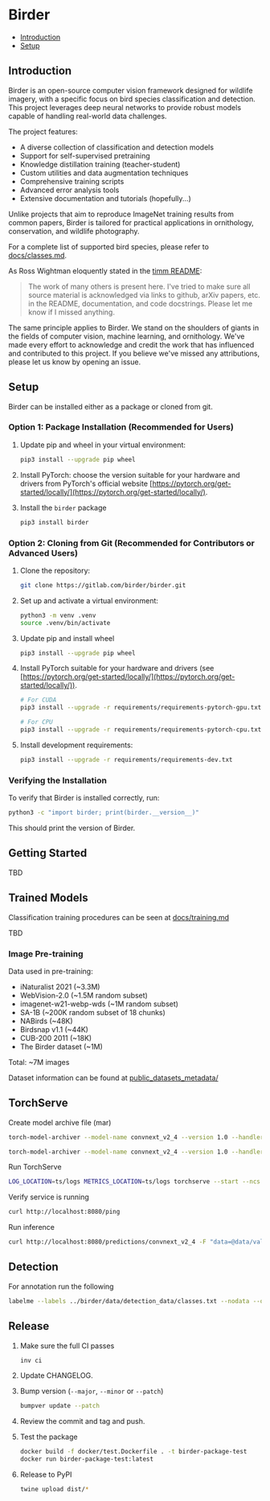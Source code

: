 # Birder

* [Introduction](#introduction)
* [Setup](#setup)

## Introduction

Birder is an open-source computer vision framework designed for wildlife imagery, with a specific focus on bird species classification and detection. This project leverages deep neural networks to provide robust models capable of handling real-world data challenges.

The project features:

* A diverse collection of classification and detection models
* Support for self-supervised pretraining
* Knowledge distillation training (teacher-student)
* Custom utilities and data augmentation techniques
* Comprehensive training scripts
* Advanced error analysis tools
* Extensive documentation and tutorials (hopefully...)

Unlike projects that aim to reproduce ImageNet training results from common papers, Birder is tailored for practical applications in ornithology, conservation, and wildlife photography.

For a complete list of supported bird species, please refer to [docs/classes.md](docs/classes.md).

As Ross Wightman eloquently stated in the [timm README](https://github.com/huggingface/pytorch-image-models#introduction):

> The work of many others is present here. I've tried to make sure all source material is acknowledged via links to github, arXiv papers, etc. in the README, documentation, and code docstrings. Please let me know if I missed anything.

The same principle applies to Birder. We stand on the shoulders of giants in the fields of computer vision, machine learning, and ornithology. We've made every effort to acknowledge and credit the work that has influenced and contributed to this project. If you believe we've missed any attributions, please let us know by opening an issue.

## Setup

Birder can be installed either as a package or cloned from git.

### Option 1: Package Installation (Recommended for Users)

1. Update pip and wheel in your virtual environment:

    ```sh
    pip3 install --upgrade pip wheel
    ```

1. Install PyTorch: choose the version suitable for your hardware and drivers from PyTorch's official website [https://pytorch.org/get-started/locally/](https://pytorch.org/get-started/locally/).

1. Install the `birder` package

    ```sh
    pip3 install birder
    ```

### Option 2: Cloning from Git (Recommended for Contributors or Advanced Users)

1. Clone the repository:

    ```sh
    git clone https://gitlab.com/birder/birder.git
    ```

1. Set up and activate a virtual environment:

    ```sh
    python3 -m venv .venv
    source .venv/bin/activate
    ```

1. Update pip and install wheel

    ```sh
    pip3 install --upgrade pip wheel
    ```

1. Install PyTorch suitable for your hardware and drivers (see [https://pytorch.org/get-started/locally/](https://pytorch.org/get-started/locally/)).

    ```sh
    # For CUDA
    pip3 install --upgrade -r requirements/requirements-pytorch-gpu.txt

    # For CPU
    pip3 install --upgrade -r requirements/requirements-pytorch-cpu.txt
    ```

1. Install development requirements:

    ```sh
    pip3 install --upgrade -r requirements/requirements-dev.txt
    ```

### Verifying the Installation

To verify that Birder is installed correctly, run:

```sh
python3 -c "import birder; print(birder.__version__)"
```

This should print the version of Birder.

## Getting Started

TBD

## Trained Models

Classification training procedures can be seen at [docs/training.md](docs/training.md)

TBD

### Image Pre-training

Data used in pre-training:

* iNaturalist 2021 (~3.3M)
* WebVision-2.0 (~1.5M random subset)
* imagenet-w21-webp-wds (~1M random subset)
* SA-1B (~200K random subset of 18 chunks)
* NABirds (~48K)
* Birdsnap v1.1 (~44K)
* CUB-200 2011 (~18K)
* The Birder dataset (~1M)

Total: ~7M images

Dataset information can be found at [public_datasets_metadata/](public_datasets_metadata/)

## TorchServe

Create model archive file (mar)

```sh
torch-model-archiver --model-name convnext_v2_4 --version 1.0 --handler birder/service/classification.py --serialized-file models/convnext_v2_4_0.pts --export-path ts
```

```sh
torch-model-archiver --model-name convnext_v2_4 --version 1.0 --handler birder/service/classification.py --serialized-file models/convnext_v2_4_0.pt2 --export-path ts --config-file ts/example_config.yaml
```

Run TorchServe

```sh
LOG_LOCATION=ts/logs METRICS_LOCATION=ts/logs torchserve --start --ncs --foreground --ts-config ts/config.properties --model-store ts/ --models convnext_v2_4.mar
```

Verify service is running

```sh
curl http://localhost:8080/ping
```

Run inference

```sh
curl http://localhost:8080/predictions/convnext_v2_4 -F "data=@data/validation/African crake/000001.jpeg"
```

## Detection

For annotation run the following

```sh
labelme --labels ../birder/data/detection_data/classes.txt --nodata --output ../birder/data/detection_data/training_annotations --flags unknown ../birder/data/detection_data/training
```

## Release

1. Make sure the full CI passes

   ```sh
   inv ci
   ```

1. Update CHANGELOG.

1. Bump version (`--major`, `--minor` or `--patch`)

    ```sh
    bumpver update --patch
    ```

1. Review the commit and tag and push.

1. Test the package

    ```sh
    docker build -f docker/test.Dockerfile . -t birder-package-test
    docker run birder-package-test:latest
    ```

1. Release to PyPI

    ```sh
    twine upload dist/*
    ```

